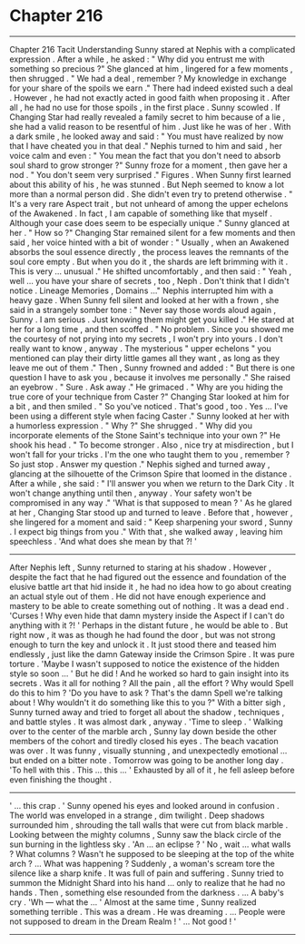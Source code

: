 
# Chapter 216


---

Chapter 216 Tacit Understanding
Sunny stared at Nephis with a complicated expression . After a while , he asked :
" Why did you entrust me with something so precious ?"
She glanced at him , lingered for a few moments , then shrugged .
" We had a deal , remember ? My knowledge in exchange for your share of the spoils we earn ."
There had indeed existed such a deal . However , he had not exactly acted in good faith when proposing it . After all , he had no use for those spoils , in the first place .
Sunny scowled . If Changing Star had really revealed a family secret to him because of a lie , she had a valid reason to be resentful of him .
Just like he was of her .
With a dark smile , he looked away and said :
" You must have realized by now that I have cheated you in that deal ."
Nephis turned to him and said , her voice calm and even :
" You mean the fact that you don't need to absorb soul shard to grow stronger ?"
Sunny froze for a moment , then gave her a nod .
" You don't seem very surprised ."
Figures . When Sunny first learned about this ability of his , he was stunned . But Neph seemed to know a lot more than a normal person did .
She didn't even try to pretend otherwise .
" It's a very rare Aspect trait , but not unheard of among the upper echelons of the Awakened . In fact , I am capable of something like that myself . Although your case does seem to be especially unique ."
Sunny glanced at her .
" How so ?"
Changing Star remained silent for a few moments and then said , her voice hinted with a bit of wonder :
" Usually , when an Awakened absorbs the soul essence directly , the process leaves the remnants of the soul core empty . But when you do it , the shards are left brimming with it . This is very … unusual ."
He shifted uncomfortably , and then said :
" Yeah , well … you have your share of secrets , too , Neph . Don't think that I didn't notice . Lineage Memories , Domains …"
Nephis interrupted him with a heavy gaze . When Sunny fell silent and looked at her with a frown , she said in a strangely somber tone :
" Never say those words aloud again , Sunny . I am serious . Just knowing them might get you killed ."
He stared at her for a long time , and then scoffed .
" No problem . Since you showed me the courtesy of not prying into my secrets , I won't pry into yours . I don't really want to know , anyway . The mysterious " upper echelons " you mentioned can play their dirty little games all they want , as long as they leave me out of them ."
Then , Sunny frowned and added :
" But there is one question I have to ask you , because it involves me personally ."
She raised an eyebrow .
" Sure . Ask away ."
He grimaced .
" Why are you hiding the true core of your technique from Caster ?"
Changing Star looked at him for a bit , and then smiled .
" So you've noticed . That's good , too . Yes … I've been using a different style when facing Caster ."
Sunny looked at her with a humorless expression .
" Why ?"
She shrugged .
" Why did you incorporate elements of the Stone Saint's technique into your own ?"
He shook his head .
" To become stronger . Also , nice try at misdirection , but I won't fall for your tricks . I'm the one who taught them to you , remember ? So just stop . Answer my question ."
Nephis sighed and turned away , glancing at the silhouette of the Crimson Spire that loomed in the distance . After a while , she said :
" I'll answer you when we return to the Dark City . It won't change anything until then , anyway . Your safety won't be compromised in any way ."
'What is that supposed to mean ? '
As he glared at her , Changing Star stood up and turned to leave . Before that , however , she lingered for a moment and said :
" Keep sharpening your sword , Sunny . I expect big things from you ."
With that , she walked away , leaving him speechless .
'And what does she mean by that ?! '
***
After Nephis left , Sunny returned to staring at his shadow . However , despite the fact that he had figured out the essence and foundation of the elusive battle art that hid inside it , he had no idea how to go about creating an actual style out of them .
He did not have enough experience and mastery to be able to create something out of nothing . It was a dead end .
'Curses ! Why even hide that damn mystery inside the Aspect if I can't do anything with it ?! '
Perhaps in the distant future , he would be able to . But right now , it was as though he had found the door , but was not strong enough to turn the key and unlock it . It just stood there and teased him endlessly , just like the damn Gateway inside the Crimson Spire .
It was pure torture .
'Maybe I wasn't supposed to notice the existence of the hidden style so soon ... '
But he did ! And he worked so hard to gain insight into its secrets . Was it all for nothing ? All the pain , all the effort ?
Why would Spell do this to him ?
'Do you have to ask ? That's the damn Spell we're talking about ! Why wouldn't it do something like this to you ?"
With a bitter sigh , Sunny turned away and tried to forget all about the shadow , techniques , and battle styles . It was almost dark , anyway .
'Time to sleep . '
Walking over to the center of the marble arch , Sunny lay down beside the other members of the cohort and tiredly closed his eyes .
The beach vacation was over . It was funny , visually stunning , and unexpectedly emotional ... but ended on a bitter note .
Tomorrow was going to be another long day .
'To hell with this . This … this … '
Exhausted by all of it , he fell asleep before even finishing the thought .
***
' ... this crap . '
Sunny opened his eyes and looked around in confusion .
The world was enveloped in a strange , dim twilight . Deep shadows surrounded him , shrouding the tall walls that were cut from black marble . Looking between the mighty columns , Sunny saw the black circle of the sun burning in the lightless sky .
'An … an eclipse ? '
No , wait … what walls ? What columns ? Wasn't he supposed to be sleeping at the top of the white arch ?
... What was happening ?
Suddenly , a woman's scream tore the silence like a sharp knife . It was full of pain and suffering . Sunny tried to summon the Midnight Shard into his hand ... only to realize that he had no hands .
Then , something else resounded from the darkness .
... A baby's cry .
'Wh — what the … '
Almost at the same time , Sunny realized something terrible .
This was a dream . He was dreaming .
… People were not supposed to dream in the Dream Realm !
' ... Not good ! '

---

